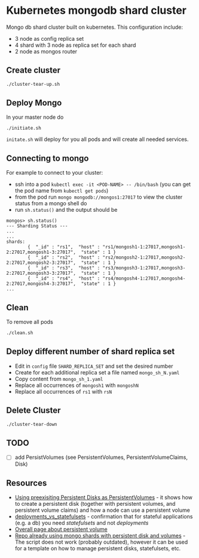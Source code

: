 # Kubernetes mongodb shard cluster

Mongo db  shard cluster built on kubernetes. This configuration include:
 - 3 node as config replica set
 - 4 shard  with 3 node as replica set for each shard
 - 2 node as mongos router


## Create cluster

```sh
./cluster-tear-up.sh
```


## Deploy Mongo
In your master node do

```
./initiate.sh
```
`initate.sh` will deploy for you all pods and will create all needed services.
## Connecting to mongo
For example to connect to your cluster:

- ssh into a pod `kubectl exec -it <POD-NAME> -- /bin/bash` (you can get the pod name from `kubectl get pods`)
- from the pod run `mongo mongodb://mongos1:27017` to view the cluster status from a mongo shell do
- run `sh.status()` and the output should be

```
mongos> sh.status()
--- Sharding Status ---
...
...
shards:
        {  "_id" : "rs1",  "host" : "rs1/mongosh1-1:27017,mongosh1-2:27017,mongosh1-3:27017",  "state" : 1 }
        {  "_id" : "rs2",  "host" : "rs2/mongosh2-1:27017,mongosh2-2:27017,mongosh2-3:27017",  "state" : 1 }
        {  "_id" : "rs3",  "host" : "rs3/mongosh3-1:27017,mongosh3-2:27017,mongosh3-3:27017",  "state" : 1 }
        {  "_id" : "rs4",  "host" : "rs4/mongosh4-1:27017,mongosh4-2:27017,mongosh4-3:27017",  "state" : 1 }
...

```
## Clean

To remove all pods
```sh
./clean.sh
```

## Deploy different number of shard replica set

- Edit in `config` file `SHARD_REPLICA_SET` and set the desired number
- Create for each additional replica set a file named `mongo_sh_N.yaml`
- Copy content from `mongo_sh_1.yaml`
- Replace all occurrences of `mongosh1` with `mongoshN`
- Replace all occurrences of `rs1` with `rsN`

## Delete Cluster

```sh
./cluster-tear-down
```


## TODO

- [ ] add PersistVolumes (see PersistentVolumes, PersistentVolumeClaims, Disk)

## Resources

- [Using preexisiting Persistent Disks as PersistentVolumes](https://cloud.google.com/kubernetes-engine/docs/how-to/persistent-volumes/preexisting-pd) - it shows how to create a persistent disk (together with persistent volumes, and persistent volume claims) and how a node can use a persistent volume
- [deployments_vs_statefulsets](https://cloud.google.com/kubernetes-engine/docs/concepts/persistent-volumes#deployments_vs_statefulsets) - confirmation that for stateful applications (e.g. a db) you need *statefulsets* and not *deployments*
- [Overall page about persistent volume](https://cloud.google.com/kubernetes-engine/docs/concepts/persistent-volumes)
- [Repo already using mongo shards with persistent disk and volumes](https://github.com/sunnykrGupta/gke-mongodb-shards) - The script does not work (probably outdated), however it can be used for a template on how to manage persistent disks, statefulsets, etc.